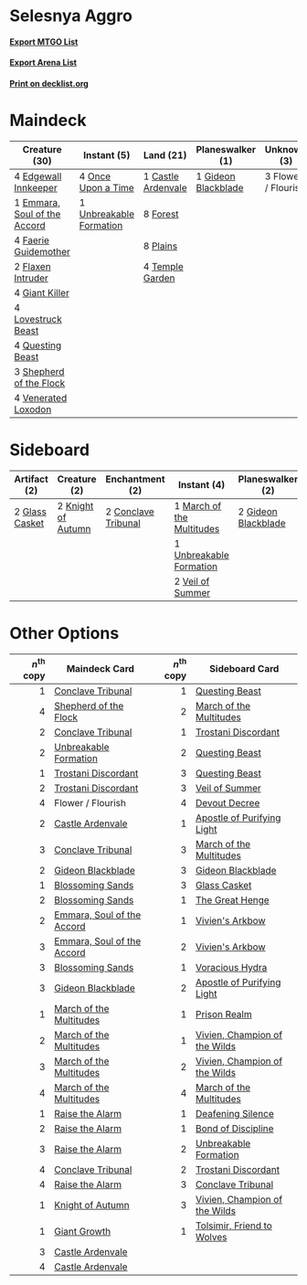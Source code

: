 # Selesnya Aggro

#### [Export MTGO List](../collection/Selesnya%20Aggro/Selesnya%20Aggro.txt)
#### [Export Arena List](../collection/Selesnya%20Aggro/Selesnya%20Aggro_arena.txt)
#### [Print on decklist.org](http://decklist.org/?deckmain=1%09Castle%20Ardenvale%0A4%09Edgewall%20Innkeeper%0A1%09Emmara,%20Soul%20of%20the%20Accord%0A4%09Faerie%20Guidemother%0A2%09Flaxen%20Intruder%0A3%09Flower%20/%20Flourish%0A8%09Forest%0A4%09Giant%20Killer%0A1%09Gideon%20Blackblade%0A4%09Lovestruck%20Beast%0A4%09Once%20Upon%20a%20Time%0A8%09Plains%0A4%09Questing%20Beast%0A3%09Shepherd%20of%20the%20Flock%0A4%09Temple%20Garden%0A1%09Unbreakable%20Formation%0A4%09Venerated%20Loxodon&deckside=2%09Conclave%20Tribunal%0A3%09Devout%20Decree%0A2%09Gideon%20Blackblade%0A2%09Glass%20Casket%0A2%09Knight%20of%20Autumn%0A1%09March%20of%20the%20Multitudes%0A1%09Unbreakable%20Formation%0A2%09Veil%20of%20Summer)
# Maindeck

|                                             Creature (30)                                             |                                           Instant (5)                                            |                                          Land (21)                                          |                                       Planeswalker (1)                                       |    Unknown (3)    |
|-------------------------------------------------------------------------------------------------------|--------------------------------------------------------------------------------------------------|---------------------------------------------------------------------------------------------|----------------------------------------------------------------------------------------------|-------------------|
|4 [Edgewall Innkeeper](http://gatherer.wizards.com/Pages/Card/Details.aspx?multiverseid=473113)        |4 [Once Upon a Time](http://gatherer.wizards.com/Pages/Card/Details.aspx?multiverseid=473131)     |1 [Castle Ardenvale](http://gatherer.wizards.com/Pages/Card/Details.aspx?multiverseid=473200)|1 [Gideon Blackblade](http://gatherer.wizards.com/Pages/Card/Details.aspx?multiverseid=463943)|3 Flower / Flourish|
|1 [Emmara, Soul of the Accord](http://gatherer.wizards.com/Pages/Card/Details.aspx?multiverseid=452918)|1 [Unbreakable Formation](http://gatherer.wizards.com/Pages/Card/Details.aspx?multiverseid=457173)|8 [Forest](http://gatherer.wizards.com/Pages/Card/Details.aspx?multiverseid=439860)          |                                                                                              |                   |
|4 [Faerie Guidemother](http://gatherer.wizards.com/Pages/Card/Details.aspx?multiverseid=472973)        |                                                                                                  |8 [Plains](http://gatherer.wizards.com/Pages/Card/Details.aspx?multiverseid=439856)          |                                                                                              |                   |
|2 [Flaxen Intruder](http://gatherer.wizards.com/Pages/Card/Details.aspx?multiverseid=473117)           |                                                                                                  |4 [Temple Garden](http://gatherer.wizards.com/Pages/Card/Details.aspx?multiverseid=405112)   |                                                                                              |                   |
|4 [Giant Killer](http://gatherer.wizards.com/Pages/Card/Details.aspx?multiverseid=472976)              |                                                                                                  |                                                                                             |                                                                                              |                   |
|4 [Lovestruck Beast](http://gatherer.wizards.com/Pages/Card/Details.aspx?multiverseid=473127)          |                                                                                                  |                                                                                             |                                                                                              |                   |
|4 [Questing Beast](http://gatherer.wizards.com/Pages/Card/Details.aspx?multiverseid=473133)            |                                                                                                  |                                                                                             |                                                                                              |                   |
|3 [Shepherd of the Flock](http://gatherer.wizards.com/Pages/Card/Details.aspx?multiverseid=472990)     |                                                                                                  |                                                                                             |                                                                                              |                   |
|4 [Venerated Loxodon](http://gatherer.wizards.com/Pages/Card/Details.aspx?multiverseid=452780)         |                                                                                                  |                                                                                             |                                                                                              |                   |


# Sideboard

|                                      Artifact (2)                                       |                                        Creature (2)                                         |                                       Enchantment (2)                                        |                                            Instant (4)                                             |                                       Planeswalker (2)                                       |                                       Sorcery (3)                                        |
|-----------------------------------------------------------------------------------------|---------------------------------------------------------------------------------------------|----------------------------------------------------------------------------------------------|----------------------------------------------------------------------------------------------------|----------------------------------------------------------------------------------------------|------------------------------------------------------------------------------------------|
|2 [Glass Casket](http://gatherer.wizards.com/Pages/Card/Details.aspx?multiverseid=472977)|2 [Knight of Autumn](http://gatherer.wizards.com/Pages/Card/Details.aspx?multiverseid=452933)|2 [Conclave Tribunal](http://gatherer.wizards.com/Pages/Card/Details.aspx?multiverseid=452756)|1 [March of the Multitudes](http://gatherer.wizards.com/Pages/Card/Details.aspx?multiverseid=452938)|2 [Gideon Blackblade](http://gatherer.wizards.com/Pages/Card/Details.aspx?multiverseid=463943)|3 [Devout Decree](http://gatherer.wizards.com/Pages/Card/Details.aspx?multiverseid=466767)|
|                                                                                         |                                                                                             |                                                                                              |1 [Unbreakable Formation](http://gatherer.wizards.com/Pages/Card/Details.aspx?multiverseid=457173)  |                                                                                              |                                                                                          |
|                                                                                         |                                                                                             |                                                                                              |2 [Veil of Summer](http://gatherer.wizards.com/Pages/Card/Details.aspx?multiverseid=466952)         |                                                                                              |                                                                                          |


# Other Options

|*n*<sup>th</sup> copy|                                            Maindeck Card                                            |*n*<sup>th</sup> copy|                                             Sideboard Card                                             |
|--------------------:|-----------------------------------------------------------------------------------------------------|--------------------:|--------------------------------------------------------------------------------------------------------|
|                    1|[Conclave Tribunal](http://gatherer.wizards.com/Pages/Card/Details.aspx?multiverseid=452756)         |                    1|[Questing Beast](http://gatherer.wizards.com/Pages/Card/Details.aspx?multiverseid=473133)               |
|                    4|[Shepherd of the Flock](http://gatherer.wizards.com/Pages/Card/Details.aspx?multiverseid=472990)     |                    2|[March of the Multitudes](http://gatherer.wizards.com/Pages/Card/Details.aspx?multiverseid=452938)      |
|                    2|[Conclave Tribunal](http://gatherer.wizards.com/Pages/Card/Details.aspx?multiverseid=452756)         |                    1|[Trostani Discordant](http://gatherer.wizards.com/Pages/Card/Details.aspx?multiverseid=452958)          |
|                    2|[Unbreakable Formation](http://gatherer.wizards.com/Pages/Card/Details.aspx?multiverseid=457173)     |                    2|[Questing Beast](http://gatherer.wizards.com/Pages/Card/Details.aspx?multiverseid=473133)               |
|                    1|[Trostani Discordant](http://gatherer.wizards.com/Pages/Card/Details.aspx?multiverseid=452958)       |                    3|[Questing Beast](http://gatherer.wizards.com/Pages/Card/Details.aspx?multiverseid=473133)               |
|                    2|[Trostani Discordant](http://gatherer.wizards.com/Pages/Card/Details.aspx?multiverseid=452958)       |                    3|[Veil of Summer](http://gatherer.wizards.com/Pages/Card/Details.aspx?multiverseid=466952)               |
|                    4|Flower / Flourish                                                                                    |                    4|[Devout Decree](http://gatherer.wizards.com/Pages/Card/Details.aspx?multiverseid=466767)                |
|                    2|[Castle Ardenvale](http://gatherer.wizards.com/Pages/Card/Details.aspx?multiverseid=473200)          |                    1|[Apostle of Purifying Light](http://gatherer.wizards.com/Pages/Card/Details.aspx?multiverseid=466760)   |
|                    3|[Conclave Tribunal](http://gatherer.wizards.com/Pages/Card/Details.aspx?multiverseid=452756)         |                    3|[March of the Multitudes](http://gatherer.wizards.com/Pages/Card/Details.aspx?multiverseid=452938)      |
|                    2|[Gideon Blackblade](http://gatherer.wizards.com/Pages/Card/Details.aspx?multiverseid=463943)         |                    3|[Gideon Blackblade](http://gatherer.wizards.com/Pages/Card/Details.aspx?multiverseid=463943)            |
|                    1|[Blossoming Sands](http://gatherer.wizards.com/Pages/Card/Details.aspx?multiverseid=433169)          |                    3|[Glass Casket](http://gatherer.wizards.com/Pages/Card/Details.aspx?multiverseid=472977)                 |
|                    2|[Blossoming Sands](http://gatherer.wizards.com/Pages/Card/Details.aspx?multiverseid=433169)          |                    1|[The Great Henge](http://gatherer.wizards.com/Pages/Card/Details.aspx?multiverseid=473123)              |
|                    2|[Emmara, Soul of the Accord](http://gatherer.wizards.com/Pages/Card/Details.aspx?multiverseid=452918)|                    1|[Vivien's Arkbow](http://gatherer.wizards.com/Pages/Card/Details.aspx?multiverseid=461108)              |
|                    3|[Emmara, Soul of the Accord](http://gatherer.wizards.com/Pages/Card/Details.aspx?multiverseid=452918)|                    2|[Vivien's Arkbow](http://gatherer.wizards.com/Pages/Card/Details.aspx?multiverseid=461108)              |
|                    3|[Blossoming Sands](http://gatherer.wizards.com/Pages/Card/Details.aspx?multiverseid=433169)          |                    1|[Voracious Hydra](http://gatherer.wizards.com/Pages/Card/Details.aspx?multiverseid=466954)              |
|                    3|[Gideon Blackblade](http://gatherer.wizards.com/Pages/Card/Details.aspx?multiverseid=463943)         |                    2|[Apostle of Purifying Light](http://gatherer.wizards.com/Pages/Card/Details.aspx?multiverseid=466760)   |
|                    1|[March of the Multitudes](http://gatherer.wizards.com/Pages/Card/Details.aspx?multiverseid=452938)   |                    1|[Prison Realm](http://gatherer.wizards.com/Pages/Card/Details.aspx?multiverseid=460953)                 |
|                    2|[March of the Multitudes](http://gatherer.wizards.com/Pages/Card/Details.aspx?multiverseid=452938)   |                    1|[Vivien, Champion of the Wilds](http://gatherer.wizards.com/Pages/Card/Details.aspx?multiverseid=461107)|
|                    3|[March of the Multitudes](http://gatherer.wizards.com/Pages/Card/Details.aspx?multiverseid=452938)   |                    2|[Vivien, Champion of the Wilds](http://gatherer.wizards.com/Pages/Card/Details.aspx?multiverseid=461107)|
|                    4|[March of the Multitudes](http://gatherer.wizards.com/Pages/Card/Details.aspx?multiverseid=452938)   |                    4|[March of the Multitudes](http://gatherer.wizards.com/Pages/Card/Details.aspx?multiverseid=452938)      |
|                    1|[Raise the Alarm](http://gatherer.wizards.com/Pages/Card/Details.aspx?multiverseid=416853)           |                    1|[Deafening Silence](http://gatherer.wizards.com/Pages/Card/Details.aspx?multiverseid=472972)            |
|                    2|[Raise the Alarm](http://gatherer.wizards.com/Pages/Card/Details.aspx?multiverseid=416853)           |                    1|[Bond of Discipline](http://gatherer.wizards.com/Pages/Card/Details.aspx?multiverseid=460933)           |
|                    3|[Raise the Alarm](http://gatherer.wizards.com/Pages/Card/Details.aspx?multiverseid=416853)           |                    2|[Unbreakable Formation](http://gatherer.wizards.com/Pages/Card/Details.aspx?multiverseid=457173)        |
|                    4|[Conclave Tribunal](http://gatherer.wizards.com/Pages/Card/Details.aspx?multiverseid=452756)         |                    2|[Trostani Discordant](http://gatherer.wizards.com/Pages/Card/Details.aspx?multiverseid=452958)          |
|                    4|[Raise the Alarm](http://gatherer.wizards.com/Pages/Card/Details.aspx?multiverseid=416853)           |                    3|[Conclave Tribunal](http://gatherer.wizards.com/Pages/Card/Details.aspx?multiverseid=452756)            |
|                    1|[Knight of Autumn](http://gatherer.wizards.com/Pages/Card/Details.aspx?multiverseid=452933)          |                    3|[Vivien, Champion of the Wilds](http://gatherer.wizards.com/Pages/Card/Details.aspx?multiverseid=461107)|
|                    1|[Giant Growth](http://gatherer.wizards.com/Pages/Card/Details.aspx?multiverseid=129568)              |                    1|[Tolsimir, Friend to Wolves](http://gatherer.wizards.com/Pages/Card/Details.aspx?multiverseid=461151)   |
|                    3|[Castle Ardenvale](http://gatherer.wizards.com/Pages/Card/Details.aspx?multiverseid=473200)          |                     |                                                                                                        |
|                    4|[Castle Ardenvale](http://gatherer.wizards.com/Pages/Card/Details.aspx?multiverseid=473200)          |                     |                                                                                                        |

